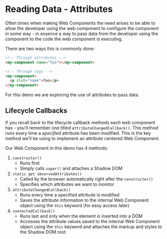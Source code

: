# Reading Data - Attributes

Often times when making Web Components the need arises to be able to allow the
developer using the web component to configure the component in some way - in
essence a way to pass data from the developer using the component to the code
the web component is executing.

There are two ways this is commonly done:

```html
<!-- Through attributes -->
<my-component name="foo"></my-component>

<!-- Through tags -->
<my-component>
  <p slot="name">foo</p>
</my-component>
```

For this demo we are exploring the use of attributes to pass data.

## Lifecycle Callbacks

If you recall back to the lifecycle callback methods each web component has - you'll remember one titled `attributeChangedCallback()`. This method runs every time a *specified* attribute has been modified. This is the key method we'll be using to implement an attribute centered Web Component.

Our Web Component in this demo has 4 methods:

1. `constructor()`
    - Runs first
    - Simply calls `super()` and attaches a Shadow DOM
2. `static get observedAttributes()`
    - Called by the browser automatically right after the `constructor()`
    - Specifies which attributes we want to monitor
3. `attributeChangedCallback()`
    - Runs every time a specified attribute is modified
    - Saves the attribute information to the internal Web Component object using the `this` keyword (for easy access later)
4. `connectedCallback()`
    - Runs last and only when the element is inserted into a DOM
    - Accesses the attribute values saved to the internal Web Component object using the `this` keyword and attaches the markup and styles to the Shadow DOM root.
